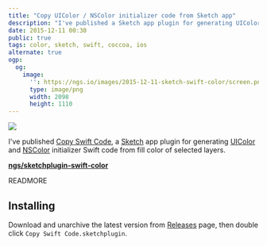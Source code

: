 ```yaml
---
title: "Copy UIColor / NSColor initializer code from Sketch app"
description: "I've published a Sketch app plugin for generating UIColor and NSColor initializer Swift code from fill color of selected layers."
date: 2015-12-11 00:30
public: true
tags: color, sketch, swift, coccoa, ios
alternate: true
ogp:
  og:
    image:
      '': https://ngs.io/images/2015-12-11-sketch-swift-color/screen.png
      type: image/png
      width: 2098
      height: 1110
---
```


![](images/2015-12-11-sketch-swift-color/screen.gif)

I've published [Copy Swift Code], a [Sketch] app plugin for generating [UIColor] and [NSColor] initializer Swift code from fill color of selected layers.

**[ngs/sketchplugin-swift-color]**

READMORE

Installing
----------

Download and unarchive the latest version from [Releases] page, then double click `Copy Swift Code.sketchplugin`.

[Copy Swift Code]: https://github.com/ngs/sketchplugin-swift-color
[ngs/sketchplugin-swift-color]: https://github.com/ngs/sketchplugin-swift-color
[Sketch]: http://www.sketchapp.com
[Releases]: https://github.com/ngs/sketchplugin-swift-color/releases
[LICENSE]: ./LICENSE
[UIColor]: https://developer.apple.com/library/ios/documentation/UIKit/Reference/UIColor_Class/
[NSColor]: https://developer.apple.com/library/mac/documentation/Cocoa/Reference/ApplicationKit/Classes/NSColor_Class/
